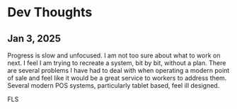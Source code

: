 # Dev Thoughts

## Jan 3, 2025

Progress is slow and unfocused. I am not too sure about what to work on next. I feel I am trying to recreate a system, bit by bit, without a plan. There are several problems I have had to deal with when operating a modern point of sale and feel like it would be a great service to workers to address them. Several modern POS systems, particularly tablet based, feel ill designed. 

FLS